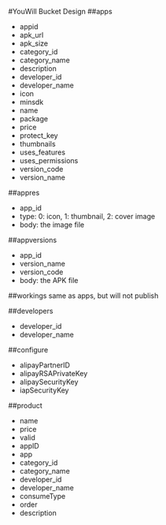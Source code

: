 #YouWill Bucket Design
##apps
- appid
- apk_url
- apk_size
- category_id
- category_name
- description
- developer_id
- developer_name
- icon
- minsdk
- name
- package
- price
- protect_key
- thumbnails
- uses_features
- uses_permissions
- version_code
- version_name

##appres
- app_id
- type: 0: icon, 1: thumbnail, 2: cover image
- body: the image file

##appversions
- app_id
- version_name
- version_code
- body: the APK file

##workings
same as apps, but will not publish

##developers
- developer_id
- developer_name

##configure
- alipayPartnerID
- alipayRSAPrivateKey
- alipaySecurityKey
- iapSecurityKey

##product
- name
- price
- valid
- appID
- app
- category_id
- category_name
- developer_id
- developer_name
- consumeType
- order
- description
